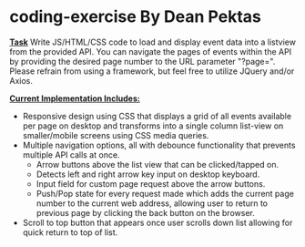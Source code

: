 # coding-exercise By Dean Pektas
**<u>Task</u>**
    Write JS/HTML/CSS code to load and display event data into a listview from the provided API. You can navigate the pages of events within the API by providing the desired page number to the URL parameter "?page=". Please refrain from using a framework, but feel free to utilize JQuery and/or Axios.

**<u>Current Implementation Includes:</u>**

- Responsive design using CSS that displays a grid of all events available per page on desktop and transforms into a single column list-view on smaller/mobile screens using CSS media queries.
- Multiple navigation options, all with debounce functionality that prevents multiple API calls at once.
  - Arrow buttons above the list view that can be clicked/tapped on.
  - Detects left and right arrow key input on desktop keyboard.
  - Input field for custom page request above the arrow buttons.
  - Push/Pop state for every request made which adds the current page number to the current web address, allowing user to return to previous page by clicking the back button on the browser.
- Scroll to top button that appears once user scrolls down list allowing for quick return to top of list.